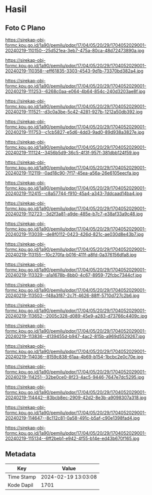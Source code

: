 # Hasil

## Foto C Plano

https://sirekap-obj-formc.kpu.go.id/1a90/pemilu/pdpr/17/04/05/20/29/1704052029001-20240219-110150--25d521ea-3eb7-475a-80ca-48d72473890a.jpg

https://sirekap-obj-formc.kpu.go.id/1a90/pemilu/pdpr/17/04/05/20/29/1704052029001-20240219-110358--eff61835-3303-4543-9d1b-73370bd382a4.jpg

https://sirekap-obj-formc.kpu.go.id/1a90/pemilu/pdpr/17/04/05/20/29/1704052029001-20240219-111253--6268c0aa-e064-4b64-854c-240d3203ae8f.jpg

https://sirekap-obj-formc.kpu.go.id/1a90/pemilu/pdpr/17/04/05/20/29/1704052029001-20240219-111521--d3c0a3be-5c42-4281-927b-1212a50db392.jpg

https://sirekap-obj-formc.kpu.go.id/1a90/pemilu/pdpr/17/04/05/20/29/1704052029001-20240219-111753--c1cb5827-e5d6-4dd3-9ad0-89d938a3827e.jpg

https://sirekap-obj-formc.kpu.go.id/1a90/pemilu/pdpr/17/04/05/20/29/1704052029001-20240219-111124--3456b5d9-36c5-4f3f-957f-381dbb124f59.jpg

https://sirekap-obj-formc.kpu.go.id/1a90/pemilu/pdpr/17/04/05/20/29/1704052029001-20240219-112119--0ad18c90-7f17-45ea-a56a-26e6105eecfa.jpg

https://sirekap-obj-formc.kpu.go.id/1a90/pemilu/pdpr/17/04/05/20/29/1704052029001-20240219-112415--c8a57744-f910-45a4-a343-7ddcaad14ba4.jpg

https://sirekap-obj-formc.kpu.go.id/1a90/pemilu/pdpr/17/04/05/20/29/1704052029001-20240219-112723--3d2f3a81-a9de-485e-b7c7-e38af33a9c48.jpg

https://sirekap-obj-formc.kpu.go.id/1a90/pemilu/pdpr/17/04/05/20/29/1704052029001-20240219-113039--de8f0112-0423-426d-821c-ae030d8e43b7.jpg

https://sirekap-obj-formc.kpu.go.id/1a90/pemilu/pdpr/17/04/05/20/29/1704052029001-20240219-113155--10c270fa-b016-411f-a8fd-0a376156dfa8.jpg

https://sirekap-obj-formc.kpu.go.id/1a90/pemilu/pdpr/17/04/05/20/29/1704052029001-20240219-113329--a1a1678b-8bb0-4c67-8959-72fcbc7344cf.jpg

https://sirekap-obj-formc.kpu.go.id/1a90/pemilu/pdpr/17/04/05/20/29/1704052029001-20240219-113503--f48a3f87-2c7f-4626-88ff-5710d727c2b6.jpg

https://sirekap-obj-formc.kpu.go.id/1a90/pemilu/pdpr/17/04/05/20/29/1704052029001-20240219-113652--2005c328-d089-45e9-a283-d73766c4409c.jpg

https://sirekap-obj-formc.kpu.go.id/1a90/pemilu/pdpr/17/04/05/20/29/1704052029001-20240219-113836--4139455d-b947-4ac2-815b-a969d5529267.jpg

https://sirekap-obj-formc.kpu.go.id/1a90/pemilu/pdpr/17/04/05/20/29/1704052029001-20240219-114036--8159c838-61aa-4b69-b154-1bcbc2e0c70e.jpg

https://sirekap-obj-formc.kpu.go.id/1a90/pemilu/pdpr/17/04/05/20/29/1704052029001-20240219-114251--32be0ce0-8f23-4ac5-9446-7647e7dc5295.jpg

https://sirekap-obj-formc.kpu.go.id/1a90/pemilu/pdpr/17/04/05/20/29/1704052029001-20240219-114442--83bcb8ec-2909-42d2-8e3b-a9098307a318.jpg

https://sirekap-obj-formc.kpu.go.id/1a90/pemilu/pdpr/17/04/05/20/29/1704052029001-20240219-114647--8c112c81-0a58-491c-b5af-c90e1398fad4.jpg

https://sirekap-obj-formc.kpu.go.id/1a90/pemilu/pdpr/17/04/05/20/29/1704052029001-20240219-115134--6ff2beb1-e942-4f55-b14e-ed43b670f165.jpg


## Metadata

| Key        | Value               |
| ---------- | ------------------- |
| Time Stamp | 2024-02-19 13:03:08 |
| Kode Dapil | 1701                |



